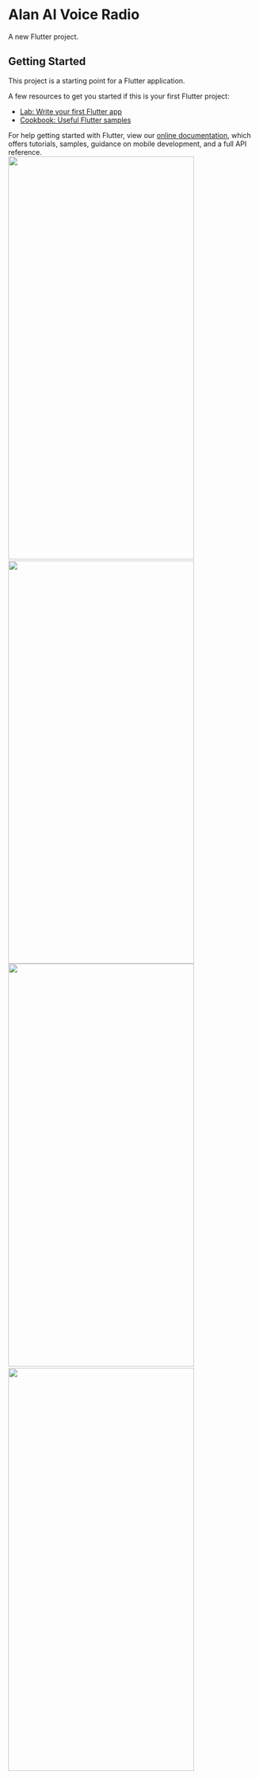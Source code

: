 # Alan AI Voice Radio

A new Flutter project.

## Getting Started

This project is a starting point for a Flutter application.

A few resources to get you started if this is your first Flutter project:

- [Lab: Write your first Flutter app](https://flutter.dev/docs/get-started/codelab)
- [Cookbook: Useful Flutter samples](https://flutter.dev/docs/cookbook)

For help getting started with Flutter, view our
[online documentation](https://flutter.dev/docs), which offers tutorials,
samples, guidance on mobile development, and a full API reference.
<br>
<img src="https://user-images.githubusercontent.com/65482419/102751667-35aed780-438e-11eb-9d2b-3303e3e7533d.png" width="375" height="812">
&nbsp;&nbsp;&nbsp;&nbsp;
<img src="https://user-images.githubusercontent.com/65482419/102751676-39425e80-438e-11eb-92dc-64a4a3a8b1c7.png" width="375" height="812">
<br>
<img src="https://user-images.githubusercontent.com/65482419/102751687-3cd5e580-438e-11eb-848f-2649a6810b26.png" width="375" height="812">
&nbsp;&nbsp;&nbsp;&nbsp;
<img src="https://user-images.githubusercontent.com/65482419/102751690-3cd5e580-438e-11eb-999e-3a96f1337ae0.png" width="375" height="812">
